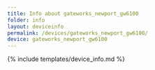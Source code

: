 ```yaml
---
title: Info about gateworks_newport_gw6100
folder: info
layout: deviceinfo
permalink: /devices/gateworks_newport_gw6100/
device: gateworks_newport_gw6100
---
```

{% include templates/device_info.md %}
